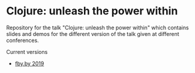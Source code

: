 # Clojure: unleash the power within

Repository for the talk "Clojure: unleash the power within" which contains slides and demos for the different version of the talk given at different conferences.

Current versions

* [fby.by 2019](https://github.com/reborg/clojure-unleash-power-within-talk/tree/master/201901-fby-minsk)

